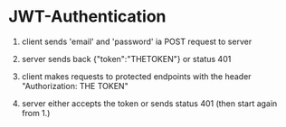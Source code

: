 # JWT-Authentication

1. client sends 'email' and 'password' ia POST request to server

2. server sends back {"token":"THETOKEN"} or status 401

3. client makes requests to protected endpoints with the header "Authorization: THE TOKEN"

4. server either accepts the token or sends status 401 (then start again from 1.)